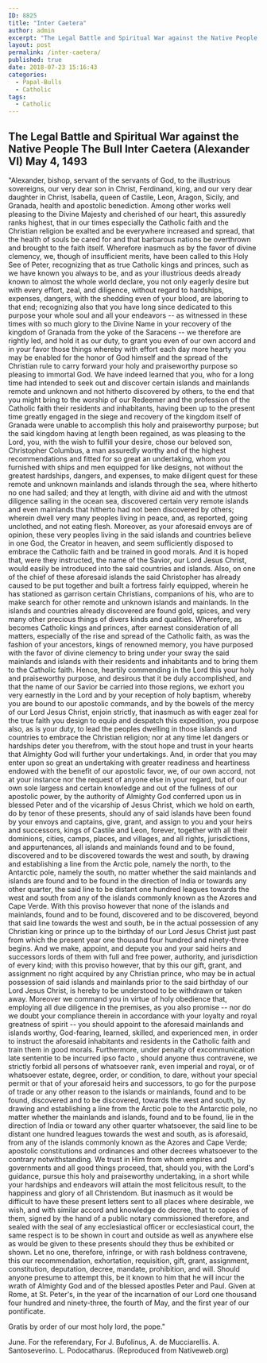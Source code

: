```yaml
---
ID: 8825
title: "Inter Caetera"
author: admin
excerpt: "The Legal Battle and Spiritual War against the Native People The Bull Inter Caetera (Alexander VI) May 4, 1493"
layout: post
permalink: /inter-caetera/
published: true
date: 2018-07-23 15:16:43
categories:
  - Papal-Bulls
  - Catholic
tags:
  - Catholic
---
```

## The Legal Battle and Spiritual War against the Native People The Bull Inter Caetera (Alexander VI) May 4, 1493

"Alexander, bishop, servant of the servants of God, to the illustrious sovereigns, our very dear son in Christ, Ferdinand, king, and our very dear daughter in Christ, Isabella, queen of Castile, Leon, Aragon, Sicily, and Granada, health and apostolic benediction. Among other works well pleasing to the Divine Majesty and cherished of our heart, this assuredly ranks highest, that in our times especially the Catholic faith and the Christian religion be exalted and be everywhere increased and spread, that the health of souls be cared for and that barbarous nations be overthrown and brought to the faith itself. Wherefore inasmuch as by the favor of divine clemency, we, though of insufficient merits, have been called to this Holy See of Peter, recognizing that as true Catholic kings and princes, such as we have known you always to be, and as your illustrious deeds already known to almost the whole world declare, you not only eagerly desire but with every effort, zeal, and diligence, without regard to hardships, expenses, dangers, with the shedding even of your blood, are laboring to that end; recognizing also that you have long since dedicated to this purpose your whole soul and all your endeavors -- as witnessed in these times with so much glory to the Divine Name in your recovery of the kingdom of Granada from the yoke of the Saracens -- we therefore are rightly led, and hold it as our duty, to grant you even of our own accord and in your favor those things whereby with effort each day more hearty you may be enabled for the honor of God himself and the spread of the Christian rule to carry forward your holy and praiseworthy purpose so pleasing to immortal God. We have indeed learned that you, who for a long time had intended to seek out and discover certain islands and mainlands remote and unknown and not hitherto discovered by others, to the end that you might bring to the worship of our Redeemer and the profession of the Catholic faith their residents and inhabitants, having been up to the present time greatly engaged in the siege and recovery of the kingdom itself of Granada were unable to accomplish this holy and praiseworthy purpose; but the said kingdom having at length been regained, as was pleasing to the Lord, you, with the wish to fulfill your desire, chose our beloved son, Christopher Columbus, a man assuredly worthy and of the highest recommendations and fitted for so great an undertaking, whom you furnished with ships and men equipped for like designs, not without the greatest hardships, dangers, and expenses, to make diligent quest for these remote and unknown mainlands and islands through the sea, where hitherto no one had sailed; and they at length, with divine aid and with the utmost diligence sailing in the ocean sea, discovered certain very remote islands and even mainlands that hitherto had not been discovered by others; wherein dwell very many peoples living in peace, and, as reported, going unclothed, and not eating flesh. Moreover, as your aforesaid envoys are of opinion, these very peoples living in the said islands and countries believe in one God, the Creator in heaven, and seem sufficiently disposed to embrace the Catholic faith and be trained in good morals. And it is hoped that, were they instructed, the name of the Savior, our Lord Jesus Christ, would easily be introduced into the said countries and islands. Also, on one of the chief of these aforesaid islands the said Christopher has already caused to be put together and built a fortress fairly equipped, wherein he has stationed as garrison certain Christians, companions of his, who are to make search for other remote and unknown islands and mainlands. In the islands and countries already discovered are found gold, spices, and very many other precious things of divers kinds and qualities. Wherefore, as becomes Catholic kings and princes, after earnest consideration of all matters, especially of the rise and spread of the Catholic faith, as was the fashion of your ancestors, kings of renowned memory, you have purposed with the favor of divine clemency to bring under your sway the said mainlands and islands with their residents and inhabitants and to bring them to the Catholic faith. Hence, heartily commending in the Lord this your holy and praiseworthy purpose, and desirous that it be duly accomplished, and that the name of our Savior be carried into those regions, we exhort you very earnestly in the Lord and by your reception of holy baptism, whereby you are bound to our apostolic commands, and by the bowels of the mercy of our Lord Jesus Christ, enjoin strictly, that inasmuch as with eager zeal for the true faith you design to equip and despatch this expedition, you purpose also, as is your duty, to lead the peoples dwelling in those islands and countries to embrace the Christian religion; nor at any time let dangers or hardships deter you therefrom, with the stout hope and trust in your hearts that Almighty God will further your undertakings. And, in order that you may enter upon so great an undertaking with greater readiness and heartiness endowed with the benefit of our apostolic favor, we, of our own accord, not at your instance nor the request of anyone else in your regard, but of our own sole largess and certain knowledge and out of the fullness of our apostolic power, by the authority of Almighty God conferred upon us in blessed Peter and of the vicarship of Jesus Christ, which we hold on earth, do by tenor of these presents, should any of said islands have been found by your envoys and captains, give, grant, and assign to you and your heirs and successors, kings of Castile and Leon, forever, together with all their dominions, cities, camps, places, and villages, and all rights, jurisdictions, and appurtenances, all islands and mainlands found and to be found, discovered and to be discovered towards the west and south, by drawing and establishing a line from the Arctic pole, namely the north, to the Antarctic pole, namely the south, no matter whether the said mainlands and islands are found and to be found in the direction of India or towards any other quarter, the said line to be distant one hundred leagues towards the west and south from any of the islands commonly known as the Azores and Cape Verde. With this proviso however that none of the islands and mainlands, found and to be found, discovered and to be discovered, beyond that said line towards the west and south, be in the actual possession of any Christian king or prince up to the birthday of our Lord Jesus Christ just past from which the present year one thousand four hundred and ninety-three begins. And we make, appoint, and depute you and your said heirs and successors lords of them with full and free power, authority, and jurisdiction of every kind; with this proviso however, that by this our gift, grant, and assignment no right acquired by any Christian prince, who may be in actual possession of said islands and mainlands prior to the said birthday of our Lord Jesus Christ, is hereby to be understood to be withdrawn or taken away. Moreover we command you in virtue of holy obedience that, employing all due diligence in the premises, as you also promise -- nor do we doubt your compliance therein in accordance with your loyalty and royal greatness of spirit -- you should appoint to the aforesaid mainlands and islands worthy, God-fearing, learned, skilled, and experienced men, in order to instruct the aforesaid inhabitants and residents in the Catholic faith and train them in good morals. Furthermore, under penalty of excommunication late sententie to be incurred ipso facto , should anyone thus contravene, we strictly forbid all persons of whatsoever rank, even imperial and royal, or of whatsoever estate, degree, order, or condition, to dare, without your special permit or that of your aforesaid heirs and successors, to go for the purpose of trade or any other reason to the islands or mainlands, found and to be found, discovered and to be discovered, towards the west and south, by drawing and establishing a line from the Arctic pole to the Antarctic pole, no matter whether the mainlands and islands, found and to be found, lie in the direction of India or toward any other quarter whatsoever, the said line to be distant one hundred leagues towards the west and south, as is aforesaid, from any of the islands commonly known as the Azores and Cape Verde; apostolic constitutions and ordinances and other decrees whatsoever to the contrary notwithstanding. We trust in Him from whom empires and governments and all good things proceed, that, should you, with the Lord's guidance, pursue this holy and praiseworthy undertaking, in a short while your hardships and endeavors will attain the most felicitous result, to the happiness and glory of all Christendom. But inasmuch as it would be difficult to have these present letters sent to all places where desirable, we wish, and with similar accord and knowledge do decree, that to copies of them, signed by the hand of a public notary commissioned therefore, and sealed with the seal of any ecclesiastical officer or ecclesiastical court, the same respect is to be shown in court and outside as well as anywhere else as would be given to these presents should they thus be exhibited or shown. Let no one, therefore, infringe, or with rash boldness contravene, this our recommendation, exhortation, requisition, gift, grant, assignment, constitution, deputation, decree, mandate, prohibition, and will. Should anyone presume to attempt this, be it known to him that he will incur the wrath of Almighty God and of the blessed apostles Peter and Paul. Given at Rome, at St. Peter's, in the year of the incarnation of our Lord one thousand four hundred and ninety-three, the fourth of May, and the first year of our pontificate.

Gratis by order of our most holy lord, the pope."

June. For the referendary, For J. Bufolinus, A. de Mucciarellis. A. Santoseverino. L. Podocatharus. (Reproduced from Nativeweb.org)
